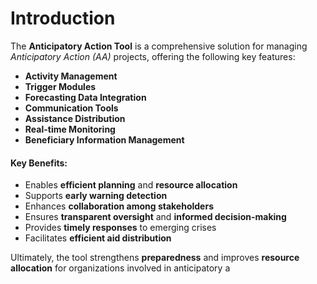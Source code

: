 # Introduction

The **Anticipatory Action Tool** is a comprehensive solution for managing *Anticipatory Action (AA)* projects, offering the following key features:

- **Activity Management**
- **Trigger Modules**
- **Forecasting Data Integration**
- **Communication Tools**
- **Assistance Distribution**
- **Real-time Monitoring**
- **Beneficiary Information Management**

#### Key Benefits:
- Enables **efficient planning** and **resource allocation**
- Supports **early warning detection**
- Enhances **collaboration among stakeholders**
- Ensures **transparent oversight** and **informed decision-making**
- Provides **timely responses** to emerging crises
- Facilitates **efficient aid distribution**

Ultimately, the tool strengthens **preparedness** and improves **resource allocation** for organizations involved in anticipatory a
